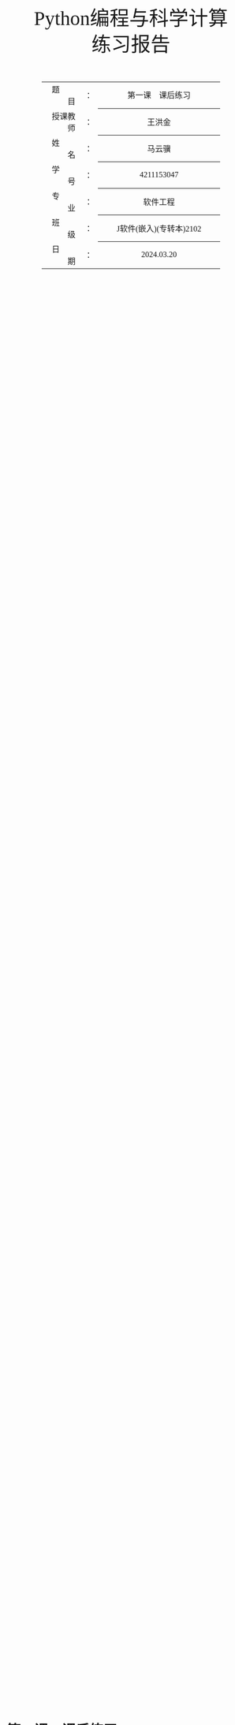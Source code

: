 <!-- 请使用 Typora + LaTeX-theme 来预览、编辑和导出PDF
Typora: https://typora.io/
LaTeX-theme: https://github.com/Keldos-Li/typora-latex-theme
Fonts: https://github.com/Keldos-Li/typora-latex-theme-fonts -->

<div class="cover" style="page-break-after:always;font-family:方正公文仿宋;width:100%;height:100%;border:none;margin: 0 auto;text-align:center;">
    <div style="width:60%;margin: 0 auto;height:0;padding-bottom:10%;">
        </br></br></br></br></br></br>
        <img src="https://raw.githubusercontent.com/SlenderData/img/main/images/%E5%B8%B8%E7%94%A8/%E5%AD%A6%E6%A0%A1%E6%A0%87%E8%AF%86/%E6%B1%9F%E8%8B%8F%E5%A4%A7%E5%AD%A6%E4%BA%AC%E6%B1%9F%E5%AD%A6%E9%99%A2/%E6%96%87%E5%AD%97%E7%BB%84%E5%90%88%E6%A8%AA%E6%8E%92.svg" alt="校名" style="width:100%;"/>
    </div>
    </br></br></br></br></br></br></br></br></br></br>
    <div style="width:40%;margin: 0 auto;height:0;padding-bottom:40%;">
        <img src="https://raw.githubusercontent.com/SlenderData/img/main/images/%E5%B8%B8%E7%94%A8/%E5%AD%A6%E6%A0%A1%E6%A0%87%E8%AF%86/%E6%B1%9F%E8%8B%8F%E5%A4%A7%E5%AD%A6%E4%BA%AC%E6%B1%9F%E5%AD%A6%E9%99%A2/%E6%A0%A1%E5%BE%BD.svg" alt="校徽" style="width:100%;"/>
	</div>
    </br></br></br>
    <span style="font-family:华文黑体Bold;text-align:center;font-size:30pt;margin: 10pt auto;line-height:40pt;">Python编程与科学计算<br>练习报告</span>
    </br>
    </br>
    </br>
    </br>
    <table style="border:none;text-align:center;width:72%;font-family:仿宋;font-size:14px; margin: 0 auto;">
    <tbody style="font-family:方正公文仿宋;font-size:12pt;">
    	<tr style="font-weight:normal;"> 
    		<td style="width:5%;text-align:right;">题&emsp;&emsp;目</td>
    		<td style="width:2%">：</td> 
    		<td style="width:40%;font-weight:normal;border-bottom: 1px solid;text-align:center;font-family:华文仿宋">第一课&emsp;课后练习</td>     </tr>
    	<tr style="font-weight:normal;"> 
    		<td style="width:5%;text-align:right;">授课教师</td>
    		<td style="width:2%">：</td> 
    		<td style="width:40%;font-weight:normal;border-bottom: 1px solid;text-align:center;font-family:华文仿宋">王洪金</td>     </tr>
    	<tr style="font-weight:normal;"> 
    		<td style="width:5%;text-align:right;">姓&emsp;&emsp;名</td>
    		<td style="width:2%">：</td> 
    		<td style="width:40%;font-weight:normal;border-bottom: 1px solid;text-align:center;font-family:华文仿宋">马云骥</td>     </tr>
    	<tr style="font-weight:normal;"> 
    		<td style="width:5%;text-align:right;">学&emsp;&emsp;号</td>
    		<td style="width:2%">：</td> 
    		<td style="width:40%;font-weight:normal;border-bottom: 1px solid;text-align:center;font-family:华文仿宋">4211153047</td>     </tr>
        <tr style="font-weight:normal;"> 
    		<td style="width:5%;text-align:right;">专&emsp;&emsp;业</td>
    		<td style="width:2%">：</td> 
    		<td style="width:40%;font-weight:normal;border-bottom: 1px solid;text-align:center;font-family:华文仿宋">软件工程</td>     </tr>
    	<tr style="font-weight:normal;"> 
    		<td style="width:5%;text-align:right;">班&emsp;&emsp;级</td>
    		<td style="width:2%">：</td> 
    		<td style="width:40%;font-weight:normal;border-bottom: 1px solid;text-align:center;font-family:华文仿宋">J软件(嵌入)(专转本)2102</td>     </tr>
    	<tr style="font-weight:normal;"> 
    		<td style="width:5%;text-align:right;">日&emsp;&emsp;期</td>
    		<td style="width:2%">：</td> 
    		<td style="width:40%;font-weight:normal;border-bottom: 1px solid;text-align:center;font-family:华文仿宋">2024.03.20</td>     </tr>
    </tbody>              
    </table>
</div>

<!-- 导出PDF时会在这里分页 -->

# 第一课&emsp;课后练习



## 练习1：多条简单消息

### 题目叙述

&emsp;&emsp;将一条消息赋给变量，并将其打印出来；然后将变量的值修改为一条新消息，并将其打印出来。

### 程序代码

```python
# 当前日期：2024-03-19
# 姓名：马云骥
# 多条消息的打印

# 初始消息
message = "Hello world!"
print(message)

# 修改消息内容
message = "Python is fun!"
print(message)

```

### 结果输出

![](https://raw.githubusercontent.com/SlenderData/img/main/images/2024/03/26/12-44-43-bc8e758b73ca16bc575b7179ca8a1df7-截屏2024-03-26-12.43.22-0974d5.png)



## 练习2：个性化消息

### 题目叙述

&emsp;&emsp;用变量表示一个人的名字，并向其显示一条消息。显示的消息应非常简单，例如：

>> Hello Eric, would you like to learn some Python today?

### 程序代码

```python
# 当前日期：2024-03-19
# 姓名：马云骥
# 个性化消息

# 名字变量
name = "Eric"
# 显示的消息
print(f"Hello {name}, would you like to learn some Python today?")

```

### 结果输出

![](https://raw.githubusercontent.com/SlenderData/img/main/images/2024/03/26/12-44-43-56cf6b8ea9fa23dfb09daedbbdec6486-截屏2024-03-26-12.43.30-176e67.png)



## 练习3：调整名字的大小写

### 题目叙述

&emsp;&emsp;用变量表示一个人的名字，然后以小写、大写和首字母大写的方式显示这个人名。

### 程序代码

```python
# 当前日期：2024-03-19
# 姓名：马云骥
# 名字的不同大小写形式

# 名字变量
name = "eric"
# 小写
print(name.lower())
# 大写
print(name.upper())
# 首字母大写
print(name.capitalize())

```

### 结果输出

![](https://raw.githubusercontent.com/SlenderData/img/main/images/2024/03/26/12-44-43-36c37d4e4cd4e0730ef02d82fe4c4b1f-截屏2024-03-26-12.44.07-7df2b4.png)



## 练习4：名言

### 题目叙述

&emsp;&emsp;找一句你钦佩的名人说的名言，用变量`famous_person`表示名人的姓名，再创建要显示的消息并将其赋给变量`message`，然后打印这条消息；并在其开头和末尾都包含一些空白字符。务必至少使用字符组合`\t`和`\n`各一次。

&emsp;&emsp;示例消息：

>> Albert Einstein once said, “A person who never made a mistake never tried anything new.”

### 程序代码

```python
# 当前日期：2024-03-19
# 姓名：马云骥
# 名人名言

# 名人姓名
famous_person = "Albert Einstein"
# 消息内容
message = f"\t{famous_person} once said, “A person who never made a mistake\nnever tried anything new.”"
# 打印消息
print(message)

```

### 结果输出

![](https://raw.githubusercontent.com/SlenderData/img/main/images/2024/03/26/12-44-43-08fd0d46c743651959e24521f254bf5d-截屏2024-03-26-12.44.16-0f4279.png)



## 练习5：数字8

### 题目叙述

&emsp;&emsp;编写四个表达式，分别使用加法、减法、乘法和除法运算，但结果都是数字8。使用函数调用`print()`来显示结果，务必将这些表达式用圆括号括起来。也就是说，你应该编写四行类似于下面的代码：

>> ```python
>> print(5+3)
>> ```

&emsp;&emsp;输出应为四行，其中每行都只包含数字8。

### 程序代码

```python
# 当前日期：2024-03-19
# 姓名：马云骥
# 通过不同的数学运算得到数字8

# 加法
print(5+3)
# 减法
print(10-2)
# 乘法
print(2*4)
# 除法
print(16/2)

```

### 结果输出

![](https://raw.githubusercontent.com/SlenderData/img/main/images/2024/03/26/12-44-43-c6ae4ff71ee1fcede00a7136d3193f77-截屏2024-03-26-12.44.24-5d775b.png)
